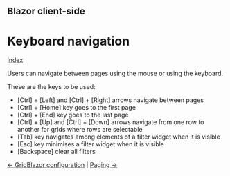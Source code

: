 ## Blazor client-side

# Keyboard navigation

[Index](Documentation.md)

Users can navigate between pages using the mouse or using the keyboard.

These are the keys to be used:

- [Ctrl] + [Left] and [Ctrl] + [Right] arrows navigate between pages
- [Ctrl] + [Home] key goes to the first page
- [Ctrl] + [End] key goes to the last page
- [Ctrl] + [Up] and [Ctrl] + [Down] arrows navigate from one row to another for grids where rows are selectable
- [Tab] key navigates among elements of a filter widget when it is visible
- [Esc] key minimises a filter widget when it is visible
- [Backspace] clear all filters

[<- GridBlazor configuration](GridBlazor_configuration.md) | [Paging ->](Paging.md)